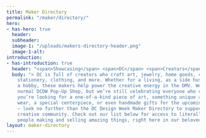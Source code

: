 ```yaml
---
title: Maker Directory
permalink: "/maker/directory/"
hero:
- has-hero: true
  header: 
  subheader: 
  image-1: "/uploads/makers-directory-header.png"
  image-1-alt: 
introduction:
- has-introduction: true
  header: "<span>Showcasing</span> <span>DC</span> <span>Creators</span>"
  body: "> DC is full of creators who craft art, jewelry, home goods, ceramics, cakes,
    stationery, clothing, and more. Whether for a living, as a side hustle, or as
    a hobby, these makers help power the creative energy in the DMV. We can’t do our
    normal DCDW Pop-Up Shop, but we’re still celebrating everyone who crafts and creates!\n\nIf
    you’re looking for a one-of-a-kind piece of art, something unique and shiny to
    wear, a special centerpiece, or even handmade gifts for the upcoming holidays
    — look no further than the DC Design Week Maker Directory to support your local
    creative community. Check out our list below for access to literally dozens of
    people making and selling amazing things, right here in our beloved city. "
layout: maker-directory
---
```


